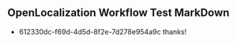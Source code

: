 ## OpenLocalization Workflow Test MarkDown
* 612330dc-f69d-4d5d-8f2e-7d278e954a9c thanks!

<!--HONumber=Jul16_HO5-->


